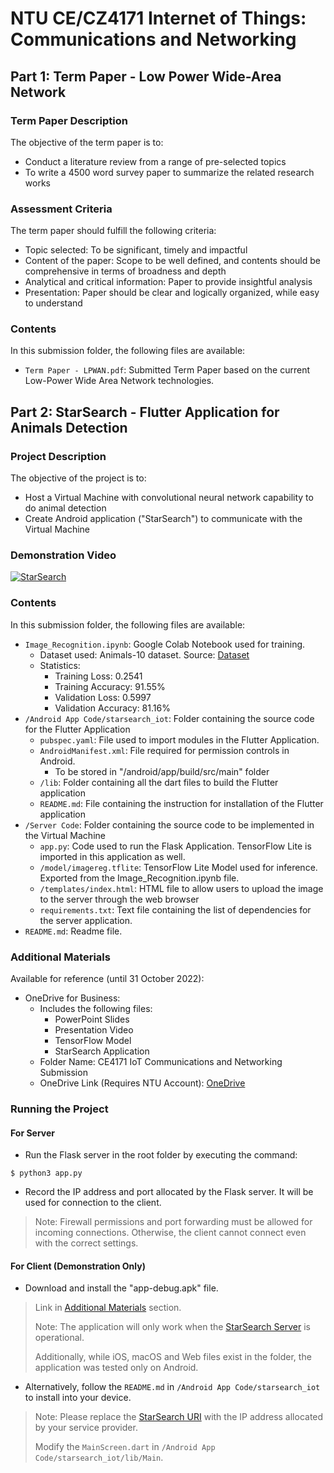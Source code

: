 # NTU CE/CZ4171 Internet of Things: Communications and Networking

## Part 1: Term Paper - Low Power Wide-Area Network

### Term Paper Description
The objective of the term paper is to:
- Conduct a literature review from a range of pre-selected topics
- To write a 4500 word survey paper to summarize the related research works

### Assessment Criteria
The term paper should fulfill the following criteria:
- Topic selected: To be significant, timely and impactful
- Content of the paper: Scope to be well defined, and contents should be comprehensive in terms of broadness and depth
- Analytical and critical information: Paper to provide insightful analysis
- Presentation: Paper should be clear and logically organized, while easy to understand

### Contents
In this submission folder, the following files are available:
- ``Term Paper - LPWAN.pdf``: Submitted Term Paper based on the current Low-Power Wide Area Network technologies.

## Part 2: StarSearch - Flutter Application for Animals Detection

### Project Description
The objective of the project is to:
- Host a Virtual Machine with convolutional neural network capability to do animal detection
- Create Android application ("StarSearch") to communicate with the Virtual Machine

### Demonstration Video
[![StarSearch](http://img.youtube.com/vi/nJmaZFWRzYg/0.jpg)](https://youtu.be/nJmaZFWRzYg)

### Contents
In this submission folder, the following files are available:
- ``Image_Recognition.ipynb``: Google Colab Notebook used for training.
    - Dataset used: Animals-10 dataset. Source: [Dataset](https://www.kaggle.com/datasets/alessiocorrado99/animals10)
    - Statistics: 
        - Training Loss: 0.2541
        - Training Accuracy: 91.55%
        - Validation Loss: 0.5997
        - Validation Accuracy: 81.16%
- ``/Android App Code/starsearch_iot``: Folder containing the source code for the Flutter Application
    - ``pubspec.yaml``: File used to import modules in the Flutter Application.
    - ``AndroidManifest.xml``: File required for permission controls in Android.
        - To be stored in "/android/app/build/src/main" folder
    - ``/lib``: Folder containing all the dart files to build the Flutter application
    - ``README.md``: File containing the instruction for installation of the Flutter application
- ``/Server Code``: Folder containing the source code to be implemented in the Virtual Machine
    - ``app.py``: Code used to run the Flask Application. TensorFlow Lite is imported in this application as well.
    - ``/model/imagereg.tflite``: TensorFlow Lite Model used for inference. Exported from the Image_Recognition.ipynb file.
    - ``/templates/index.html``: HTML file to allow users to upload the image to the server through the web browser
    - ``requirements.txt``: Text file containing the list of dependencies for the server application.
- ``README.md``: Readme file.

### Additional Materials
Available for reference (until 31 October 2022):
- OneDrive for Business:
    - Includes the following files:
        - PowerPoint Slides
        - Presentation Video
        - TensorFlow Model
        - StarSearch Application
    - Folder Name: CE4171 IoT Communications and Networking Submission
    - OneDrive Link (Requires NTU Account): [OneDrive](https://entuedu-my.sharepoint.com/:f:/g/personal/chew0398_e_ntu_edu_sg/Emj_zpfwwIFIsV6FvPUWy74BKpbeoxSAMifYQp7lwmaxlw?e=xPXewR)

### Running the Project
#### For Server
- Run the Flask server in the root folder by executing the command:
```
$ python3 app.py
```
- Record the IP address and port allocated by the Flask server. It will be used for connection to the client.
> Note: Firewall permissions and port forwarding must be allowed for incoming connections. Otherwise, the client cannot connect even with the correct settings.

#### For Client (Demonstration Only)
- Download and install the "app-debug.apk" file.
> Link in [Additional Materials](#additional-materials) section.
> 
> Note: The application will only work when the [StarSearch Server](http://starsearch.lohseng.tech:8080) is operational.
>
> Additionally, while iOS, macOS and Web files exist in the folder, the application was tested only on Android.

- Alternatively, follow the ``README.md`` in ``/Android App Code/starsearch_iot`` to install into your device.
> Note: Please replace the [StarSearch URI](http://starsearch.lohseng.tech:8080) with the IP address allocated by your service provider.
>
> Modify the ``MainScreen.dart`` in ``/Android App Code/starsearch_iot/lib/Main``.
